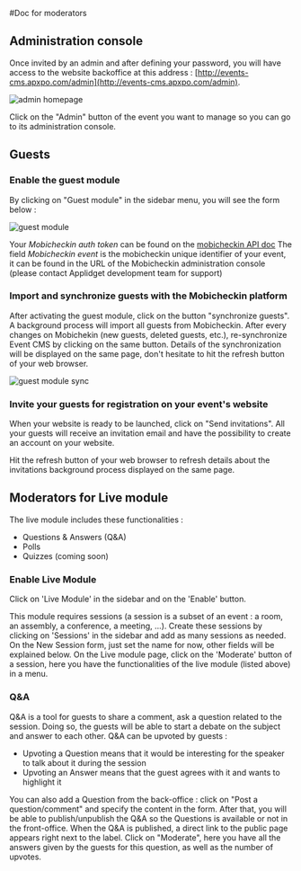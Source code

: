 #Doc for moderators


## Administration console

Once invited by an admin and after defining your password, you will have access to the website backoffice at this address : [http://events-cms.apxpo.com/admin](http://events-cms.apxpo.com/admin).

![admin homepage](https://raw.github.com/applidget/event-cms-documentation/master/images/admin_homepage.png "admin homepage")

Click on the "Admin" button of the event you want to manage so you can go to its administration console.

## Guests

### Enable the guest module

By clicking on "Guest module" in the sidebar menu, you will see the form below :

![guest module](https://raw.github.com/applidget/event-cms-documentation/master/images/guest_module1.png)

Your *Mobicheckin auth token* can be found on the [mobicheckin API doc](https://app.mobicheckin.com/fr/api)
The field *Mobicheckin event* is the mobicheckin unique identifier of your event, it can be found in the URL of the Mobicheckin administration console (please contact Applidget development team for support)

### Import and synchronize guests with the Mobicheckin platform 

After activating the guest module, click on the button "synchronize guests". A background process will import all guests from Mobicheckin.
After every changes on Mobichekin (new guests, deleted guests, etc.), re-synchronize Event CMS by clicking on the same button.
Details of the synchronization will be displayed on the same page, don't hesitate to hit the refresh button of your web browser.

![guest module sync](https://raw.github.com/applidget/event-cms-documentation/master/images/guest_module2.png)

### Invite your guests for registration on your event's website

When your website is ready to be launched, click on "Send invitations". All your guests will receive an invitation email and have the possibility to create an account on your website.

Hit the refresh button of your web browser to refresh details about the invitations background process displayed on the same page.

## Moderators for Live module

The live module includes these functionalities :
* Questions & Answers (Q&A)
* Polls
* Quizzes (coming soon)


### Enable Live Module

Click on 'Live Module' in the sidebar and on the 'Enable' button.

This module requires sessions (a session is a subset of an event : a room, an assembly, a conference, a meeting, …).
Create these sessions by clicking on 'Sessions' in the sidebar and add as many sessions as needed.
On the New Session form, just set the name for now, other fields will be explained below.
On the Live module page, click on the 'Moderate' button of a session, here you have the functionalities of the live module (listed above) in a menu. 

### Q&A

Q&A is a tool for guests to share a comment, ask a question related to the session. Doing so, the guests will be able to start a debate on the subject and answer to each other.
Q&A can be upvoted by guests :
* Upvoting a Question means that it would be interesting for the speaker to talk about it during the session
* Upvoting an Answer means that the guest agrees with it and wants to highlight it

You can also add a Question from the back-office : click on "Post a question/comment" and specify the content in the form.
After that, you will be able to publish/unpublish the Q&A so the Questions is available or not in the front-office.
When the Q&A is published, a direct link to the public page appears right next to the label.
Click on "Moderate", here you have all the answers given by the guests for this question, as well as the number of upvotes.



